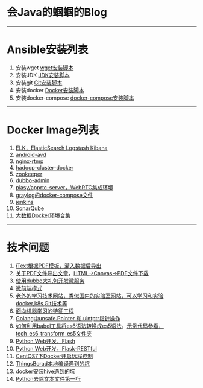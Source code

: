 # 会Java的蝈蝈的Blog
---
# Ansible安装列表
1. 安装wget
[wget安装脚本](./install_wget/readme.md)
2. 安装JDK
[JDK安装脚本](./install_jdk/readme.md)
3. 安装git
[Git安装脚本](./install_git/readme.md)
4. 安装docker
[Docker安装脚本](./install_docker/readme.md)
5. 安装docker-compose
[docker-compose安装脚本](./install_docker_compose/readme.md)
----
# Docker Image列表
1. [ELK，ElasticSearch Logstash Kibana](./docker_elk/readme.md)
2. [android-avd](./docker_android-avd/readme.md)
3. [nginx-rtmp](./docker_nginx_rtmp/readme.md)
4. [hadoop-cluster-docker](./docker_hadoop_cluster_docker/readme.md)
5. [zookeeper](./docker_zookeeper/readme.md)
6. [dubbo-admin](./docker_dubbo_admin/readme.md)
7. [piasy/apprtc-server，WebRTC集成环境](./docker_apprtc_server/readme.md)
8. [graylog的docker-compose文件](./docker_graylog/readme.md)
9. [jenkins](./docker_jenkins/readme.md)
10. [SonarQube](./docker_sonarqube/readme.md)
11. [大数据Docker环境合集](https://github.com/big-data-europe/)
---
# 技术问题
1. [iText根据PDF模板，灌入数据后导出](./tech_itext_export/readme.md)
2. [关于PDF文件导出文章](https://juejin.im/entry/5ac1e7c05188257ddb0fc853)，[HTML->Canvas->PDF文件下载](https://github.com/linwalker/render-html-to-pdf)
3. [使用dubbo大礼包开发微服务](./tech_dubbo_microservice/readme.md)
4. [微前端模式](./tech_micro_front/readme.md)
5. [老外的学习技术网站，类似国内的实验室网站，可以学习和实验docker,k8s,Git技术等](./tech_katacoda/readme.md)
6. [面向机器学习的特征工程](https://github.com/apachecn/feature-engineering-for-ml-zh)
7. [Golang中unsafe.Pointer 和 uintptr指针操作](./tech_golang_unsafe_pointer/readme.md)
8. [如何利用babel工具将es6语法转换成es5语法](https://www.jianshu.com/p/8a8f7b0f887a)。[示例代码参看，tech_es6_transform_es5文件夹](./tech_es6_transform_es5)
9. [Python Web开发，Flash](https://www.jianshu.com/p/584fbff16946)
10. [Python Web开发，Flask-RESTful](https://flask-restful.readthedocs.io/en/latest/quickstart.html#a-minimal-api)
11. [CentOS7下Docker开启远程控制](https://www.ggwp.net.cn/article/dockercentos7azdockerbsyidealj)
12. [ThingsBorad本地编译遇到的坑](./tech_thingboard_keng/readme.md)
13. [docker安装hive遇到的坑](./tech_docker_hive/readme.md)
14. [Python去除文本文件第一行](./tech_python_delete_first_line/readme.md)
